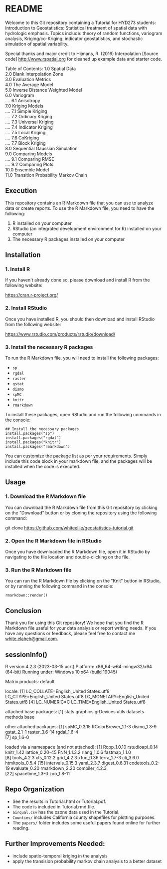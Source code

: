 # README 

Welcome to this Git repository containing a Tutorial for HYD273 students: Introduction to Geostatistics: Statistical treatment of spatial data with hydrologic emphasis. Topics include: theory of random functions, variogram analysis, Kriging/co-Kriging, indicator geostatistics, and stochastic simulation of spatial variability.

Special thanks and major credit to Hijmans, R. (2016) Interpolation [Source code] http://www.rspatial.org for cleaned up example data and starter code. 

Table of Contents: 
1.0 Spatial Data  
2.0 Blank Interpolation Zone  
3.0 Evaluation Metrics  
4.0 The Average Model  
5.0 Inverse Distance Weighted Model  
6.0 Variogram  
    .... 6.1 Anisotropy  
7.0 Kriging Models  
    .... 7.1 Simple Kriging  
    .... 7.2 Ordinary Kriging  
    .... 7.3 Universal Kriging  
    .... 7.4 Indicator Kriging   
    .... 7.5 Local Kriging  
    .... 7.6 CoKriging  
    .... 7.7 Block Kriging  
8.0 Sequential Gaussian Simulation  
9.0 Comparing Models  
    .... 9.1 Comparing RMSE   
    .... 9.2 Comparing Plots  
10.0 Ensemble Model  
11.0 Transition Probability Markov Chain 

## Execution
This repository contains an R Markdown file that you can use to analyze data or create reports. To use the R Markdown file, you need to have the following:

1. R installed on your computer
2. RStudio (an integrated development environment for R) installed on your computer
3. The necessary R packages installed on your computer

## Installation

### 1. Install R

If you haven't already done so, please download and install R from the following website:

https://cran.r-project.org/

### 2. Install RStudio

Once you have installed R, you should then download and install RStudio from the following website:

https://www.rstudio.com/products/rstudio/download/

### 3. Install the necessary R packages

To run the R Markdown file, you will need to install the following packages:

- `sp`
- `rgdal`
- `raster`
- `gstat`
- `dismo`
- `spMC`
- `knitr`
- `rmarkdown`

To install these packages, open RStudio and run the following commands in the console:

```
## Install the necessary packages
install.packages("sp")
install.packages("rgdal")
install.packages("knitr")
install.packages("rmarkdown")
``` 

You can customize the package list as per your requirements. Simply include this code block in your markdown file, and the packages will be installed when the code is executed.

## Usage

### 1. Download the R Markdown file

You can download the R Markdown file from this Git repository by clicking on the "Download" button or by cloning the repository using the following command:

git clone https://github.com/whiteellie/geostatistics-tutorial.git


### 2. Open the R Markdown file in RStudio

Once you have downloaded the R Markdown file, open it in RStudio by navigating to the file location and double-clicking on the file.

### 3. Run the R Markdown file

You can run the R Markdown file by clicking on the "Knit" button in RStudio, or by running the following command in the console:

```
rmarkdown::render()
```

## Conclusion
Thank you for using this Git repository! We hope that you find the R Markdown file useful for your data analysis or report writing needs. If you have any questions or feedback, please feel free to contact me white.elaheh@gmail.com.

## sessionInfo()
R version 4.2.3 (2023-03-15 ucrt)
Platform: x86_64-w64-mingw32/x64 (64-bit)
Running under: Windows 10 x64 (build 19045)

Matrix products: default

locale:
[1] LC_COLLATE=English_United States.utf8  LC_CTYPE=English_United States.utf8    LC_MONETARY=English_United States.utf8
[4] LC_NUMERIC=C                           LC_TIME=English_United States.utf8    

attached base packages:
[1] stats     graphics  grDevices utils     datasets  methods   base     

other attached packages:
[1] spMC_0.3.15        RColorBrewer_1.1-3 dismo_1.3-9        gstat_2.1-1        raster_3.6-14      rgdal_1.6-4       
[7] sp_1.6-0          

loaded via a namespace (and not attached):
 [1] Rcpp_1.0.10      rstudioapi_0.14  knitr_1.42       lattice_0.20-45  FNN_1.1.3.2      rlang_1.0.6      fastmap_1.1.0   
 [8] tools_4.2.3      xts_0.12.2       grid_4.2.3       xfun_0.36        terra_1.7-3      cli_3.6.0        htmltools_0.5.4 
[15] intervals_0.15.3 yaml_2.3.7       digest_0.6.31    codetools_0.2-19 evaluate_0.20    rmarkdown_2.20   compiler_4.2.3  
[22] spacetime_1.3-0  zoo_1.8-11 

## Repo Organization
* See the results in Tutorial.html or Tutorial.pdf.
* The code is included in Tutorial.rmd file.
* `airqual.csv` has the ozone data used in the Tutorial.
* `Counties/` includes California county shapefiles for plotting purposes.
* The `papers/` folder includes some useful papers found online for further reading.

## Further Improvements Needed:
* include spatio-temporal kriging in the analysis
* apply the transision probability markov chain analysis to a better dataset